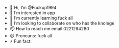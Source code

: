 - 👋 Hi, I’m @Fuckup1994
- 👀 I’m interested in app
- 🌱 I’m currently learning fuck all
- 💞️ I’m looking to collaborate on who has the knolege
- 📫 How to reach me email 0221264280
- 😄 Pronouns: fuck all 
- ⚡ Fun fact:

<!---
Fuckup1994/Fuckup1994 is a ✨ special ✨ repository because its `README.md` (this file) appears on your GitHub profile.
You can click the Preview link to take a look at your changes.
--->
